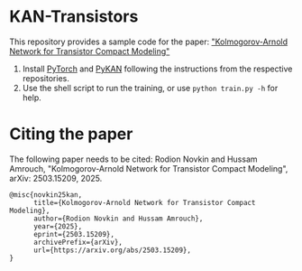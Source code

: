 # KAN-Transistors
This repository provides a sample code for the paper: ["Kolmogorov-Arnold Network for Transistor Compact Modeling"](https://arxiv.org/abs/2503.15209)
1) Install [PyTorch](https://pytorch.org/) and [PyKAN](https://github.com/KindXiaoming/pykan) following the instructions from the respective repositories.
2) Use the shell script to run the training, or use `python train.py -h` for help.

# Citing the paper
The following paper needs to be cited: Rodion Novkin and Hussam Amrouch, "Kolmogorov-Arnold Network for Transistor Compact Modeling", arXiv: 2503.15209, 2025.
```
@misc{novkin25kan,
      title={Kolmogorov-Arnold Network for Transistor Compact Modeling}, 
      author={Rodion Novkin and Hussam Amrouch},
      year={2025},
      eprint={2503.15209},
      archivePrefix={arXiv},
      url={https://arxiv.org/abs/2503.15209}, 
}
```
